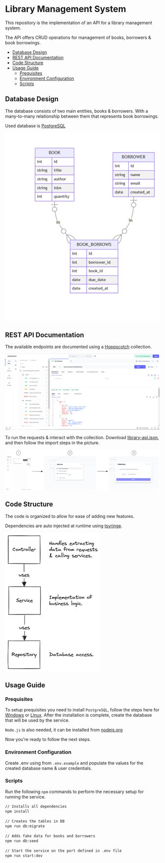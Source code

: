 <!-- omit in toc -->
# Library Management System

This repository is the implementation of an API for a library management system. 

The API offers CRUD operations for management of books, borrowers & book borrowings.

- [Database Design](#database-design)
- [REST API Documentation](#rest-api-documentation)
- [Code Structure](#code-structure)
- [Usage Guide](#usage-guide)
  - [Prequisites](#prequisites)
  - [Environment Configuration](#environment-configuration)
  - [Scripts](#scripts)


## Database Design

The database consists of two main entities, books & borrowers. With a many-to-many relationship between them that represents book borrowings.

Used database is [PostgreSQL](https://www.postgresql.org/)

![Database Schema](./docs/db-schema.png)

## REST API Documentation

The available endpoints are documented using a [Hoppscotch](https://hoppscotch.io/) collection.

![Alt text](./docs/api-docs.png)

To run the requests & interact with the collection. Download [library-api.json](./docs/library-api.json), and then follow the import steps in the picture.

![Alt text](./docs/import-steps.png)




## Code Structure

The code is organized to allow for ease of adding new features.

Dependencies are auto injected at runtime using [tsyringe](https://github.com/microsoft/tsyringe).

![Service Structure](./docs/code-structure.png)


## Usage Guide

### Prequisites

To setup prequisites you need to install `PostgreSQL`, follow the steps here for [Windows](https://www.postgresql.org/download/windows/) or [Linux](https://ubuntu.com/server/docs/databases-postgresql). After the installation is complete, create the database that will be used by the service.

`Node.js` is also needed, it can be installed from [nodejs.org](https://nodejs.org/en)

Now you're ready to follow the next steps.

### Environment Configuration

Create .env using from `.env.example` and populate the values for the created database name & user credentials.

### Scripts

Run the following `npm` commands to perform the necessary setup for running the service.

```
// Installs all dependencies
npm install

// Creates the tables in DB
npm run db:migrate

// Adds fake data for books and borrowers
npm run db:seed

// Start the service on the port defined in .env file
npm run start:dev

```

